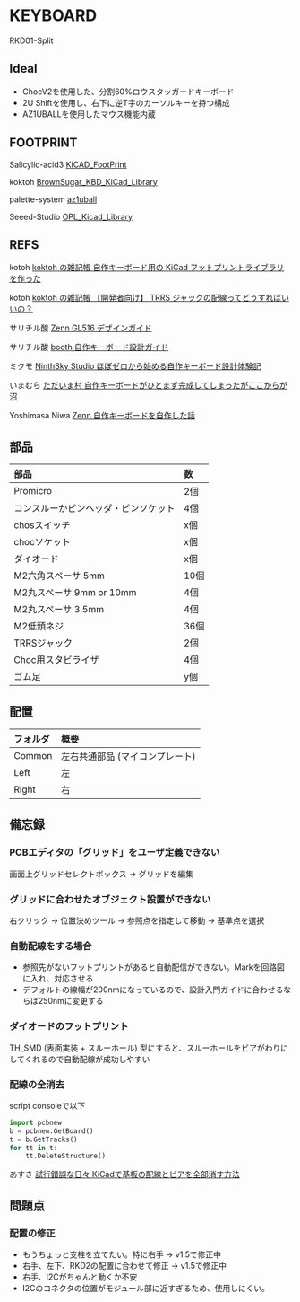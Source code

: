 # KEYBOARD

RKD01-Split

## Ideal

* ChocV2を使用した、分割60%ロウスタッガードキーボード
* 2U Shiftを使用し、右下に逆T字のカーソルキーを持つ構成
* AZ1UBALLを使用したマウス機能内蔵

## FOOTPRINT

Salicylic-acid3 [KiCAD_FootPrint](https://github.com/Salicylic-acid3/KiCAD_FootPrint)

koktoh [BrownSugar_KBD_KiCad_Library](https://github.com/koktoh/BrownSugar_KBD_KiCad_Library/tree/master)

palette-system [az1uball](https://github.com/palette-system/az1uball/tree/main/kicad)

Seeed-Studio [OPL_Kicad_Library](https://github.com/Seeed-Studio/OPL_Kicad_Library)

## REFS

kotoh [koktoh の雑記帳 自作キーボード用の KiCad フットプリントライブラリを作った](https://koktoh.hatenablog.com/entry/2023/08/25/195443)

kotoh [koktoh の雑記帳 【開発者向け】 TRRS ジャックの配線ってどうすればいいの？](https://koktoh.hatenablog.com/entry/2024/05/10/191926)

サリチル酸 [Zenn GL516 デザインガイド](https://zenn.dev/salicylic_acid3/books/gl516_design_guide)

サリチル酸 [booth 自作キーボード設計ガイド](https://booth.pm/ja/items/4410329)

ミクモ [NinthSky Studio ほぼゼロから始める自作キーボード設計体験記](https://ninthsky.hatenablog.com/entry/keyboard_design_zero)

いまむら [ただいま村 自作キーボードがひとまず完成してしまったがここからが沼](https://ima.hatenablog.jp/entry/2024/02/24/223000)

Yoshimasa Niwa [Zenn 自作キーボードを自作した話](https://zenn.dev/niw/articles/my_first_keyboard_60)

## 部品

|部品|数|
|:--|:---|
|Promicro|2個|
|コンスルーかピンヘッダ・ピンソケット|4個|
|chosスイッチ|x個|
|chocソケット|x個|
|ダイオード|x個|
|M2六角スペーサ 5mm|10個|
|M2丸スペーサ 9mm or 10mm|4個|
|M2丸スペーサ 3.5mm|4個|
|M2低頭ネジ|36個|
|TRRSジャック|2個|
|Choc用スタビライザ|4個|
|ゴム足|y個|

## 配置

|フォルダ|概要|
|:--|:--|
|Common|左右共通部品 (マイコンプレート)|
|Left|左|
|Right|右|

## 備忘録

### PCBエディタの「グリッド」をユーザ定義できない

画面上グリッドセレクトボックス -> グリッドを編集

### グリッドに合わせたオブジェクト設置ができない

右クリック -> 位置決めツール -> 参照点を指定して移動 -> 基準点を選択

### 自動配線をする場合

* 参照先がないフットプリントがあると自動配信ができない。Markを回路図に入れ、対応させる
* デフォルトの線幅が200nmになっているので、設計入門ガイドに合わせるならば250nmに変更する

### ダイオードのフットプリント

TH_SMD (表面実装 + スルーホール) 型にすると、スルーホールをビアがわりにしてくれるので自動配線が成功しやすい

### 配線の全消去

script consoleで以下

```python
import pcbnew
b = pcbnew.GetBoard()
t = b.GetTracks()
for tt in t:
    tt.DeleteStructure()
```

あすき [試行錯誤な日々 KiCadで基板の配線とビアを全部消す方法](https://asukiaaa.blogspot.com/2019/06/kicad.html)

## 問題点

### 配置の修正

* もうちょっと支柱を立てたい。特に右手 -> v1.5で修正中
* 右手、左下、RKD2の配置に合わせて修正 -> v1.5で修正中
* 右手、I2Cがちゃんと動くか不安
* I2Cのコネクタの位置がモジュール部に近すぎるため、使用しにくい。
